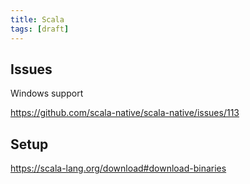 ```yaml
---
title: Scala
tags: [draft]
---
```


## Issues

Windows support

<https://github.com/scala-native/scala-native/issues/113>

## Setup

<https://scala-lang.org/download#download-binaries>
